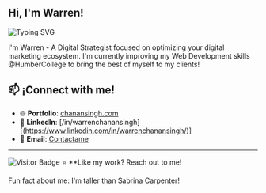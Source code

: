 ## Hi, I'm Warren!
![Typing SVG](https://readme-typing-svg.herokuapp.com?font=Fira+Code&size=22&pause=1000&color=64FFDA&width=435&lines=Digital+Strategist;+10%2B+years+in+marketing;Future+Web+Developer)

</td>
<td width="50%">
  
I'm Warren - A Digital Strategist focused on optimizing your digital marketing ecosystem. I'm currently improving my Web Development skills @HumberCollege to bring the best of myself to my clients!

</td>
</tr>
</table>

## 📫 ¡Connect with me!

- 🌐 **Portfolio**: [chanansingh.com](https://chanansingh.com)
- 💼 **LinkedIn**: [/in/warrenchanansingh][(https://www.linkedin.com/in/warrenchanansingh/)]
- 📧 **Email**: [Contactame](mailto:warren.chanansingh@hotmail.com)

---

![Visitor Badge](https://visitor-badge.laobi.icu/badge?page_id=zabocaman.zabocaman) ⭐️ **Like my work? Reach out to me!


Fun fact about me: I'm taller than Sabrina Carpenter!

<!--
**zabocaman/zabocaman** is a ✨ _special_ ✨ repository because its `README.md` (this file) appears on your GitHub profile.

Here are some ideas to get you started:

- 🔭 I’m currently working on ...
- 🌱 I’m currently learning ...
- 👯 I’m looking to collaborate on ...
- 🤔 I’m looking for help with ...
- 💬 Ask me about ...
- 📫 How to reach me: ...
- 😄 Pronouns: ...
- ⚡ Fun fact: ...
-->
